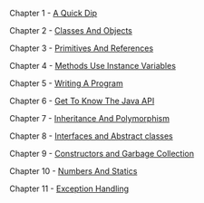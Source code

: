 Chapter 1 - [A Quick Dip](MarkdownFiles/aQuickDip.md)

Chapter 2 - [Classes And Objects](MarkdownFiles/classesAndObjects.md)

Chapter 3 - [Primitives And References](MarkdownFiles/primitivesAndReferences.md)

Chapter 4 - [Methods Use Instance Variables](MarkdownFiles/methodsUseInstanceVariables.md)

Chapter 5 - [Writing A Program](MarkdownFiles/writingAProgram.md)

Chapter 6 - [Get To Know The Java API](MarkdownFiles/getTheKnowTheJavaApi.md)

Chapter 7 - [Inheritance And Polymorphism](MarkdownFiles/inheritanceAndPolymorphism.md)

Chapter 8 - [Interfaces and Abstract classes](MarkdownFiles/interfacesAndAbstractClasses.md)

Chapter 9 - [Constructors and Garbage Collection](MarkdownFiles/constructorsAndGarbageCollection.md)

Chapter 10 - [Numbers And Statics](MarkdownFiles/numbersAndStatics.md)

Chapter 11 - [Exception Handling](MarkdownFiles/exceptionHandling.md)